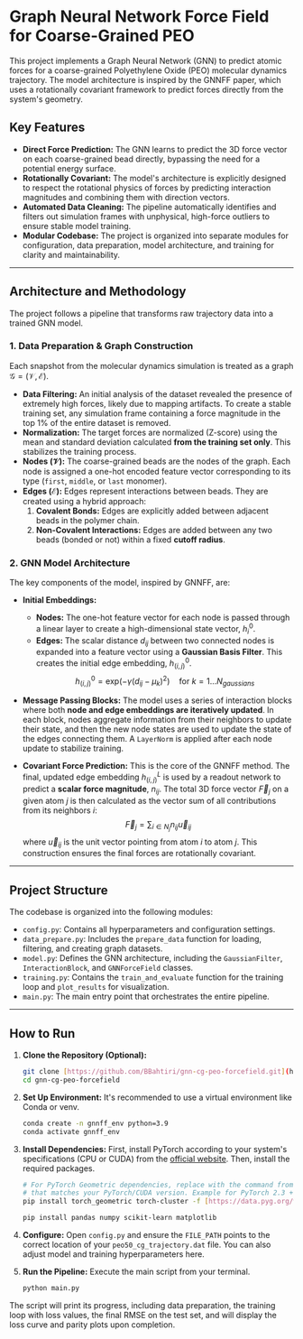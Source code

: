 # Graph Neural Network Force Field for Coarse-Grained PEO

This project implements a Graph Neural Network (GNN) to predict atomic forces for a coarse-grained Polyethylene Oxide (PEO) molecular dynamics trajectory. The model architecture is inspired by the GNNFF paper, which uses a rotationally covariant framework to predict forces directly from the system's geometry.

## Key Features
* **Direct Force Prediction:** The GNN learns to predict the 3D force vector on each coarse-grained bead directly, bypassing the need for a potential energy surface.
* **Rotationally Covariant:** The model's architecture is explicitly designed to respect the rotational physics of forces by predicting interaction magnitudes and combining them with direction vectors.
* **Automated Data Cleaning:** The pipeline automatically identifies and filters out simulation frames with unphysical, high-force outliers to ensure stable model training.
* **Modular Codebase:** The project is organized into separate modules for configuration, data preparation, model architecture, and training for clarity and maintainability.

---
## Architecture and Methodology

The project follows a pipeline that transforms raw trajectory data into a trained GNN model.

### 1. Data Preparation & Graph Construction

Each snapshot from the molecular dynamics simulation is treated as a graph $\mathcal{G}=(\mathcal{V},\mathcal{E})$.

* **Data Filtering:** An initial analysis of the dataset revealed the presence of extremely high forces, likely due to mapping artifacts. To create a stable training set, any simulation frame containing a force magnitude in the top 1% of the entire dataset is removed.
* **Normalization:** The target forces are normalized (Z-score) using the mean and standard deviation calculated **from the training set only**. This stabilizes the training process.
* **Nodes ($\mathcal{V}$):** The coarse-grained beads are the nodes of the graph. Each node is assigned a one-hot encoded feature vector corresponding to its type (`first`, `middle`, or `last` monomer).
* **Edges ($\mathcal{E}$):** Edges represent interactions between beads. They are created using a hybrid approach:
    1.  **Covalent Bonds:** Edges are explicitly added between adjacent beads in the polymer chain.
    2.  **Non-Covalent Interactions:** Edges are added between any two beads (bonded or not) within a fixed **cutoff radius**.

### 2. GNN Model Architecture

The key components of the model, inspired by GNNFF, are:

* **Initial Embeddings:**
    * **Nodes:** The one-hot feature vector for each node is passed through a linear layer to create a high-dimensional state vector, $h_i^0$.
    * **Edges:** The scalar distance $d_{ij}$ between two connected nodes is expanded into a feature vector using a **Gaussian Basis Filter**. This creates the initial edge embedding, $h_{(i,j)}^0$.
        $$h_{(i,j)}^0 = \text{exp}(-\gamma (d_{ij} - \mu_k)^2) \quad \text{for } k=1...N_{gaussians}$$

* **Message Passing Blocks:**
    The model uses a series of interaction blocks where both **node and edge embeddings are iteratively updated**. In each block, nodes aggregate information from their neighbors to update their state, and then the new node states are used to update the state of the edges connecting them. A `LayerNorm` is applied after each node update to stabilize training.

* **Covariant Force Prediction:**
    This is the core of the GNNFF method. The final, updated edge embedding $h_{(i,j)}^L$ is used by a readout network to predict a **scalar force magnitude**, $n_{ij}$. The total 3D force vector $\vec{F}_j$ on a given atom $j$ is then calculated as the vector sum of all contributions from its neighbors $i$:
    $$\vec{F}_{j}=\sum_{i\in N_{j}}n_{ij}\vec{u}_{ij}$$
    where $\vec{u}_{ij}$ is the unit vector pointing from atom $i$ to atom $j$. This construction ensures the final forces are rotationally covariant.

---
## Project Structure

The codebase is organized into the following modules:

* `config.py`: Contains all hyperparameters and configuration settings.
* `data_prepare.py`: Includes the `prepare_data` function for loading, filtering, and creating graph datasets.
* `model.py`: Defines the GNN architecture, including the `GaussianFilter`, `InteractionBlock`, and `GNNForceField` classes.
* `training.py`: Contains the `train_and_evaluate` function for the training loop and `plot_results` for visualization.
* `main.py`: The main entry point that orchestrates the entire pipeline.

---
## How to Run

1.  **Clone the Repository (Optional):**
    ```bash
    git clone [https://github.com/BBahtiri/gnn-cg-peo-forcefield.git](https://github.com/BBahtiri/gnn-cg-peo-forcefield.git)
    cd gnn-cg-peo-forcefield
    ```

2.  **Set Up Environment:** It's recommended to use a virtual environment like Conda or venv.
    ```bash
    conda create -n gnnff_env python=3.9
    conda activate gnnff_env
    ```

3.  **Install Dependencies:**
    First, install PyTorch according to your system's specifications (CPU or CUDA) from the [official website](https://pytorch.org/get-started/locally/). Then, install the required packages.
    ```bash
    # For PyTorch Geometric dependencies, replace with the command from their website
    # that matches your PyTorch/CUDA version. Example for PyTorch 2.3 + CPU:
    pip install torch_geometric torch-cluster -f [https://data.pyg.org/whl/torch-2.3.0+cpu.html](https://data.pyg.org/whl/torch-2.3.0+cpu.html)

    pip install pandas numpy scikit-learn matplotlib
    ```

4.  **Configure:**
    Open `config.py` and ensure the `FILE_PATH` points to the correct location of your `peo50_cg_trajectory.dat` file. You can also adjust model and training hyperparameters here.

5.  **Run the Pipeline:**
    Execute the main script from your terminal.
    ```bash
    python main.py
    ```

The script will print its progress, including data preparation, the training loop with loss values, the final RMSE on the test set, and will display the loss curve and parity plots upon completion.
